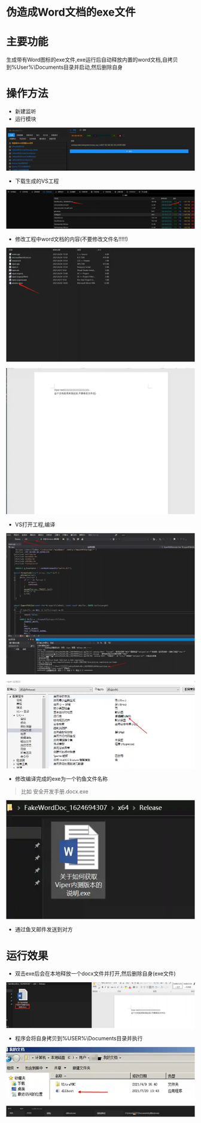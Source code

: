 # 伪造成Word文档的exe文件

# 主要功能
生成带有Word图标的exe文件,exe运行后自动释放内置的word文档,自拷贝到%User%\Documents目录并启动,然后删除自身

# 操作方法
+ 新建监听
+ 运行模块

![1624694294670-53f1613e-d4fd-45ec-a47b-421aaf9edd37.webp](./img/NdSf1iryyTgkass1/1624694294670-53f1613e-d4fd-45ec-a47b-421aaf9edd37-145277.webp)

+ 下载生成的VS工程

![1624694327427-780b4719-6585-4fb4-a60f-c5786bfb26b1.webp](./img/NdSf1iryyTgkass1/1624694327427-780b4719-6585-4fb4-a60f-c5786bfb26b1-235190.webp)

+ 修改工程中word文档的内容(不要修改文件名!!!!!)

![1624694400016-b64c9f98-a2b3-4120-8b34-4d781d4ce75f.webp](./img/NdSf1iryyTgkass1/1624694400016-b64c9f98-a2b3-4120-8b34-4d781d4ce75f-484475.webp)

![1624694434585-d66eb7cc-c1d0-4707-a041-d552c1eb3042.webp](./img/NdSf1iryyTgkass1/1624694434585-d66eb7cc-c1d0-4707-a041-d552c1eb3042-631495.webp)

+ VS打开工程,编译

![1626759757917-d58a15a4-90db-4ef3-83b6-2a2d501293b9.webp](./img/NdSf1iryyTgkass1/1626759757917-d58a15a4-90db-4ef3-83b6-2a2d501293b9-319968.webp)

![1626759836794-29fcb4ac-20ae-4779-b080-9beb0a697fa9.webp](./img/NdSf1iryyTgkass1/1626759836794-29fcb4ac-20ae-4779-b080-9beb0a697fa9-750499.webp)

+ 修改编译完成的exe为一个钓鱼文件名称

> 比如 安全开发手册.docx.exe
>

![1624694635810-261a482d-abb1-4063-a332-af1657ef7837.webp](./img/NdSf1iryyTgkass1/1624694635810-261a482d-abb1-4063-a332-af1657ef7837-550271.webp)



+ 通过鱼叉邮件发送到对方

# 运行效果
+ 双击exe后会在本地释放一个docx文件并打开,然后删除自身(exe文件)

![1624694768260-cd715bb8-2ec0-4654-bb22-8548116ad7f2.webp](./img/NdSf1iryyTgkass1/1624694768260-cd715bb8-2ec0-4654-bb22-8548116ad7f2-483535.webp)

+ 程序会将自身拷贝到%USER%\Documents目录并执行

![1626759932149-f4620f16-075a-42c7-ac5a-4bd04b480886.webp](./img/NdSf1iryyTgkass1/1626759932149-f4620f16-075a-42c7-ac5a-4bd04b480886-349925.webp)

![1626759904754-a4f536da-e672-4597-8751-556fa8a35489.webp](./img/NdSf1iryyTgkass1/1626759904754-a4f536da-e672-4597-8751-556fa8a35489-801330.webp)




